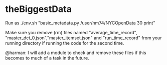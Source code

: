 # theBiggestData

Run as ./env.sh "basic_metadata.py /user/hm74/NYCOpenData 30 print"

Make sure you remove (rm) files named "average_time_record", "master_dct_0.json","master_itemset.json" and "run_time_record" from your running directory if running the code for the second time. 

@harman: I will add a module to check and remove these files if this becomes to much of a task in the future. 
 
